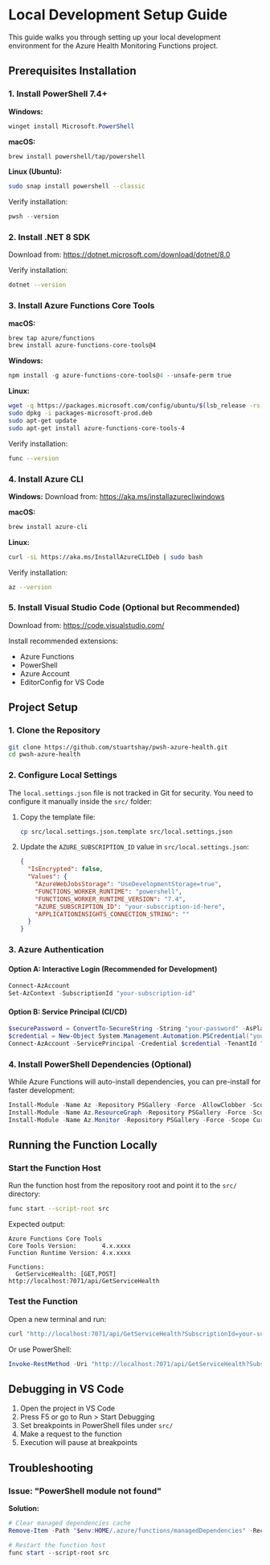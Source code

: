 # Local Development Setup Guide

This guide walks you through setting up your local development environment for the Azure Health Monitoring Functions project.

## Prerequisites Installation

### 1. Install PowerShell 7.4+

**Windows:**
```powershell
winget install Microsoft.PowerShell
```

**macOS:**
```bash
brew install powershell/tap/powershell
```

**Linux (Ubuntu):**
```bash
sudo snap install powershell --classic
```

Verify installation:
```powershell
pwsh --version
```

### 2. Install .NET 8 SDK

Download from: https://dotnet.microsoft.com/download/dotnet/8.0

Verify installation:
```bash
dotnet --version
```

### 3. Install Azure Functions Core Tools

**macOS:**
```bash
brew tap azure/functions
brew install azure-functions-core-tools@4
```

**Windows:**
```powershell
npm install -g azure-functions-core-tools@4 --unsafe-perm true
```

**Linux:**
```bash
wget -q https://packages.microsoft.com/config/ubuntu/$(lsb_release -rs)/packages-microsoft-prod.deb
sudo dpkg -i packages-microsoft-prod.deb
sudo apt-get update
sudo apt-get install azure-functions-core-tools-4
```

Verify installation:
```bash
func --version
```

### 4. Install Azure CLI

**Windows:**
Download from: https://aka.ms/installazurecliwindows

**macOS:**
```bash
brew install azure-cli
```

**Linux:**
```bash
curl -sL https://aka.ms/InstallAzureCLIDeb | sudo bash
```

Verify installation:
```bash
az --version
```

### 5. Install Visual Studio Code (Optional but Recommended)

Download from: https://code.visualstudio.com/

Install recommended extensions:
- Azure Functions
- PowerShell
- Azure Account
- EditorConfig for VS Code

## Project Setup

### 1. Clone the Repository

```bash
git clone https://github.com/stuartshay/pwsh-azure-health.git
cd pwsh-azure-health
```

### 2. Configure Local Settings

The `local.settings.json` file is not tracked in Git for security. You need to configure it manually inside the `src/` folder:

1. Copy the template file:
   ```bash
   cp src/local.settings.json.template src/local.settings.json
   ```
2. Update the `AZURE_SUBSCRIPTION_ID` value in `src/local.settings.json`:
   ```json
   {
     "IsEncrypted": false,
     "Values": {
       "AzureWebJobsStorage": "UseDevelopmentStorage=true",
       "FUNCTIONS_WORKER_RUNTIME": "powershell",
       "FUNCTIONS_WORKER_RUNTIME_VERSION": "7.4",
       "AZURE_SUBSCRIPTION_ID": "your-subscription-id-here",
       "APPLICATIONINSIGHTS_CONNECTION_STRING": ""
     }
   }
   ```

### 3. Azure Authentication

#### Option A: Interactive Login (Recommended for Development)

```powershell
Connect-AzAccount
Set-AzContext -SubscriptionId "your-subscription-id"
```

#### Option B: Service Principal (CI/CD)

```powershell
$securePassword = ConvertTo-SecureString -String "your-password" -AsPlainText -Force
$credential = New-Object System.Management.Automation.PSCredential("your-app-id", $securePassword)
Connect-AzAccount -ServicePrincipal -Credential $credential -TenantId "your-tenant-id"
```

### 4. Install PowerShell Dependencies (Optional)

While Azure Functions will auto-install dependencies, you can pre-install for faster development:

```powershell
Install-Module -Name Az -Repository PSGallery -Force -AllowClobber -Scope CurrentUser
Install-Module -Name Az.ResourceGraph -Repository PSGallery -Force -Scope CurrentUser
Install-Module -Name Az.Monitor -Repository PSGallery -Force -Scope CurrentUser
```

## Running the Function Locally

### Start the Function Host

Run the function host from the repository root and point it to the `src/` directory:

```bash
func start --script-root src
```

Expected output:
```
Azure Functions Core Tools
Core Tools Version:       4.x.xxxx
Function Runtime Version: 4.x.xxxx

Functions:
  GetServiceHealth: [GET,POST] http://localhost:7071/api/GetServiceHealth
```

### Test the Function

Open a new terminal and run:

```bash
curl "http://localhost:7071/api/GetServiceHealth?SubscriptionId=your-subscription-id"
```

Or use PowerShell:
```powershell
Invoke-RestMethod -Uri "http://localhost:7071/api/GetServiceHealth?SubscriptionId=your-subscription-id"
```

## Debugging in VS Code

1. Open the project in VS Code
2. Press F5 or go to Run > Start Debugging
3. Set breakpoints in PowerShell files under `src/`
4. Make a request to the function
5. Execution will pause at breakpoints

## Troubleshooting

### Issue: "PowerShell module not found"

**Solution:**
```powershell
# Clear managed dependencies cache
Remove-Item -Path "$env:HOME/.azure/functions/managedDependencies" -Recurse -Force

# Restart the function host
func start --script-root src
```
